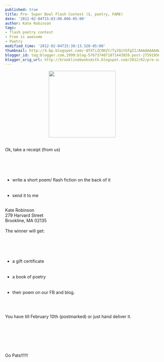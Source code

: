 ```yaml
---
published: true
title: Pre- Super Bowl Flash Contest ($, poetry, FAME)
date: '2012-02-04T15:03:00.006-05:00'
author: Kate Robinson
tags:
- flash poetry contest
- Free is awesome
- Poetry
modified_time: '2012-02-04T15:30:13.328-05:00'
thumbnail: http://4.bp.blogspot.com/-QTXTiZCOKZY/Ty2QiYQfgII/AAAAAAAAAWk/AY0nkhgR08Y/s72-c/reeee.bmp
blogger_id: tag:blogger.com,1999:blog-5767374071871443859.post-2759195640655894551
blogger_orig_url: http://brooklinebooksmith.blogspot.com/2012/02/pre-super-bowl-flash-contest-poetry.html
---
```


<p align="center"><a href="http://4.bp.blogspot.com/-QTXTiZCOKZY/Ty2QiYQfgII/AAAAAAAAAWk/AY0nkhgR08Y/s1600/reeee.bmp"><img style="WIDTH: 219px; HEIGHT: 218px; CURSOR: hand" id="BLOGGER_PHOTO_ID_5705375223249862786" border="0" alt="" src="http://4.bp.blogspot.com/-QTXTiZCOKZY/Ty2QiYQfgII/AAAAAAAAAWk/AY0nkhgR08Y/s400/reeee.bmp" /></a></p><br /><span id="SPELLING_ERROR_0" class="blsp-spelling-error">Ok</span>, take a <span id="SPELLING_ERROR_1" class="blsp-spelling-corrected">receipt</span> (from us)<br /><br /><br /><ul><br /><br /><li>write a short poem/ flash fiction on the back of it</li><br /><br /><li>send it to me</li></ul><br />Kate Robinson<br />279 Harvard Street<br /><span id="SPELLING_ERROR_2" class="blsp-spelling-error">Brookline</span>, MA 02135<br /><br />The winner will get:<br /><br /><br /><ul><br /><br /><li>a gift certificate </li><br /><br /><li>a book of poetry</li><br /><br /><li>their poem on our <span id="SPELLING_ERROR_3" class="blsp-spelling-error">FB</span> and blog.</li></ul><br /><br /><p>You have till February 10<span id="SPELLING_ERROR_4" class="blsp-spelling-error">th</span> (postmarked) or just hand deliver it.</p><br /><br /><p></p><br /><br /><p>Go Pats!!!!!!<br /></p><br /><br /><p></p><a href="http://3.bp.blogspot.com/-DUYxZ3FWtcs/Ty2QBbni2UI/AAAAAAAAAWY/3gTQItsRkUk/s1600/dana.bmp"></a>